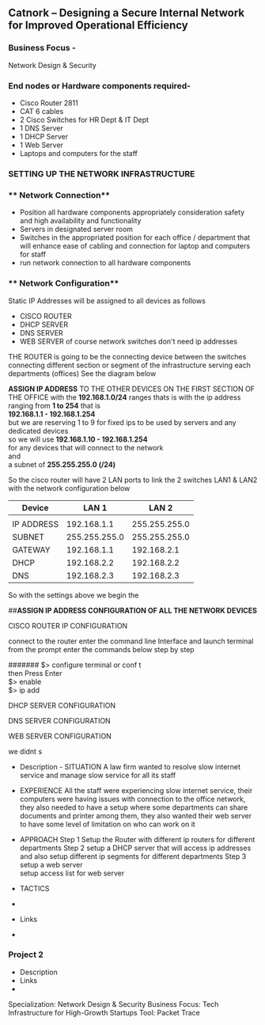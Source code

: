 ## Catnork – Designing a Secure Internal Network for Improved Operational Efficiency 

### **Business Focus -**
Network Design & Security
### **End nodes or Hardware components required-** 
- Cisco Router 2811
- CAT 6 cables
- 2 Cisco Switches for HR Dept & IT Dept
- 1 DNS Server 
- 1 DHCP Server
- 1 Web Server
- Laptops and computers for the staff 


### SETTING UP THE NETWORK INFRASTRUCTURE
### ** Network Connection** 
- Position all hardware components appropriately consideration safety and high availability and functionality 
- Servers in designated server room
- Switches in the appropriated position for each office / department that will enhance ease of cabling and connection for laptop and computers for staff
- run network connection to all hardware components

### ** Network Configuration** 
Static IP Addresses will be assigned to all devices as follows 

- CISCO ROUTER 
- DHCP SERVER 
- DNS SERVER 
- WEB SERVER
of course network switches don't need ip addresses

THE ROUTER is going to be the connecting device between the switches connecting different section or segment of the infrastructure serving each departments (offices) 
See the diagram below 


**ASSIGN IP ADDRESS** TO THE OTHER DEVICES ON THE FIRST SECTION OF THE OFFICE with the **192.168.1.0/24** ranges 
thats is with the ip address ranging from **1 to 254** 
that is   
**192.168.1.1 - 192.168.1.254**   
but we are reserving 1 to 9 for fixed ips to be used by servers and any dedicated devices  
so we will use **192.168.1.10 - 192.168.1.254**  
for any devices that will connect to the network  
and   
a subnet of **255.255.255.0 (/24)** 



So the cisco router  will have 2 LAN ports to link the 2 switches LAN1 & LAN2 with the network configuration below 

| Device | LAN 1 |  LAN 2
| ----- | --- |---|
| | | |
| IP ADDRESS | 192.168.1.1 | 255.255.255.0 
| SUBNET   |  255.255.255.0  | 255.255.255.0
| GATEWAY  |  192.168.1.1  | 192.168.2.1
| DHCP  |  192.168.2.2  | 192.168.2.2
| DNS  |  192.168.2.3  | 192.168.2.3


So with the settings above we begin the 

##**ASSIGN IP ADDRESS CONFIGURATION OF ALL THE NETWORK DEVICES**


CISCO ROUTER IP CONFIGURATION

connect to the router 
enter the command line Interface 
and launch terminal
 from the prompt enter the commands below step by step
 
####### $> configure terminal or conf t  
then Press Enter  
$> enable  
$> ip add  
 
 
 
DHCP SERVER CONFIGURATION


DNS SERVER CONFIGURATION


WEB SERVER CONFIGURATION


we didnt s

 
 


- Description - SITUATION
  A law firm wanted to resolve slow internet service and manage slow service for all its staff

- EXPERIENCE
  All the staff were experiencing slow internet service, their computers were having issues with connection to the office network, they also needed to have a setup where some departments can share documents and printer among them, they also wanted their web server to have some level of limitation on who can work on it 

- APPROACH
  Step 1 Setup the Router with different ip routers for different departments 
  Step 2 setup a DHCP server that will access ip addresses and also setup different ip segments for different departments
  Step 3 setup a web server  
  setup access list for web server 

- TACTICS
- 

- Links 
- 

### Project 2
- Description
- Links 
- 


Specialization: Network Design & Security Business Focus: Tech Infrastructure for High-Growth Startups
Tool: Packet Trace
